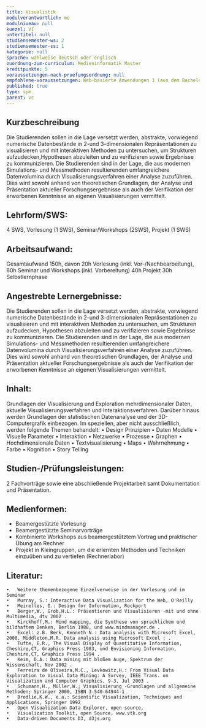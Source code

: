 ```yaml
---
title: Visualistik
modulverantwortlich: me
modulniveau: null
kuezel: VI
untertitel: null
studiensemester-ws: 2
studiensemester-ss: 1
kategorie: null
sprache: wahlweise deutsch oder englisch
zuordnung-zum-curriculum: Medieninformatik Master
kreditpunkte: 5
voraussetzungen-nach-pruefungsordnung: null
empfohlene-voraussetzungen: Web-basierte Anwendungen 1 (aus dem Bachelor) bzw. Kenntnisse in HTML und Javascript
published: true
type: spm
parent: vc
---
```


## Kurzbeschreibung
Die Studierenden sollen in die Lage versetzt werden, abstrakte, vorwiegend numerische Datenbestände in 2-und 3-dimensionalen Repräsentationen zu visualisieren und mit interaktiven Methoden zu untersuchen, um Strukturen aufzudecken,Hypothesen abzuleiten und zu verifizieren sowie Ergebnisse zu kommunizieren. Die Studierenden sind in der Lage, die aus modernen Simulations- und Messmethoden resultierenden umfangreichere Datenvolumina durch Visualisierungsverfahren einer Analyse zuzuführen. Dies wird sowohl anhand von theoretischen Grundlagen, der Analyse und Präsentation aktueller Forschungsergebnisse als auch der Verifikation der erworbenen Kenntnisse an eigenen Visualisierungen vermittelt.


## Lehrform/SWS: 
4 SWS, Vorlesung (1 SWS), Seminar/Workshops (2SWS), Projekt (1 SWS)

## Arbeitsaufwand: 
Gesamtaufwand 150h, davon
20h Vorlesung (inkl. Vor-/Nachbearbeitung),
60h Seminar und Workshops (inkl. Vorbereitung)
40h Projekt
30h Selbstlernphase

## Angestrebte Lernergebnisse:
Die Studierenden sollen in die Lage versetzt werden, abstrakte, vorwiegend numerische Datenbestände in 2-und 3-dimensionalen Repräsentationen zu visualisieren und mit interaktiven Methoden zu untersuchen, um Strukturen aufzudecken, Hypothesen abzuleiten und zu verifizieren sowie Ergebnisse zu kommunizieren. Die Studierenden sind in der Lage, die aus modernen Simulations- und Messmethoden resultierenden umfangreichere Datenvolumina durch Visualisierungsverfahren einer Analyse zuzuführen. Dies wird sowohl anhand von theoretischen Grundlagen, der Analyse und Präsentation aktueller Forschungsergebnisse als auch der Verifikation der erworbenen Kenntnisse an eigenen Visualisierungen vermittelt.

## Inhalt:
Grundlagen der Visualisierung und Exploration mehrdimensionaler Daten, aktuelle Visualisierungsverfahren und Interaktionsverfahren.
Darüber hinaus werden Grundlagen der statistischen Datenanalyse und der 3D-Computergrafik einbezogen.
Im speziellen, aber nicht ausschließlich, werden folgende Themen behandelt:
	•	Design Prinzipien
	•	Daten Modelle
	•	Visuelle Parameter
	•	Interaktion
	•	Netzwerke
	•	Prozesse
	•	Graphen
	•	Hochdimensionale Daten
	•	Textvisualisierung
	•	Maps
	•	Wahrnehmung
	•	Farbe
	•	Kognition
	•	Story Telling

## Studien-/Prüfungsleistungen:
2 Fachvorträge sowie eine abschließende Projektarbeit samt Dokumentation und Präsentation.

## Medienformen:
- Beamergestützte Vorlesung
- Beamergestützte Seminarvorträge
- Kombinierte Workshops aus beamergestütztem Vortrag und praktischer Übung am Rechner
- Projekt in Kleingruppen, um die erlernten Methoden und Techniken einzuüben und zu vertiefen (Rechnerlabor)


## Literatur:
	•	Weitere themenbezogene Einzelverweise in der Vorlesung und im Seminar
	•	Murray, S.: Interactive Data Visualization for the Web, O'Reilly
	•	Meirelles, I.: Design for Information, Rockport
	•	Berger,W., Grob,H.L.: Präsentieren und Visualisieren -mit und ohne Multimedia, dtv 2002 .
	•	Kirckhoff,M.: Mind mapping, die Synthese von sprachlichem und bildhaftem Denken, Berlin 1988, und www.mindmanager.de .
	•	Excel: z.B. Berk, Kenneth N.: Data analysis with Microsoft Excel, 2000, Middleton,M.R. Data analysis using Microsoft Excel : .
	•	Tufte, E.R., The Visual Display of Quantitative Information, Cheshire,CT, Graphics Press 1983, und Envisioning Information, Cheshire,CT, Graphics Press 1994 .
	•	Keim, D.A.: Data mining mit bloßem Auge, Spektrum der Wissenschaft, Nov 2002 .
	•	Ferreira de Oliveira,M.C., Levkowitz,H.: From Visual Data Exploration to Visual Data Mining: A Survey, IEEE Trans. on Visualization and Computer Graphics, 9-3, Jul 2003 .
	•	Schumann,H., Müller,W.; Visualisierung -Grundlagen und allgemeine Methoden; Springer 2000, ISBN 3-540-64944-1
	•	Brodlie,K.W., e.a.: Scientific Visualization, Techniques and Applications, Springer 1992
	•	Open Visualization Data Explorer, open source,
	•	Visualization Toolkit, open Source, www.vtk.org
	•	Data-driven Documents D3, d3js.org
